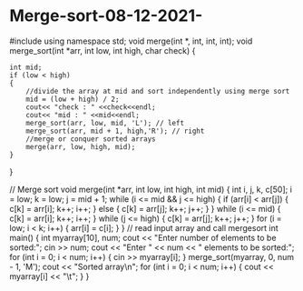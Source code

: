 # Merge-sort-08-12-2021-
#include <iostream>
using namespace std;
void merge(int *, int, int, int);
void merge_sort(int *arr, int low, int high, char check)
{   
    
    
    int mid;
    if (low < high)
    {
        //divide the array at mid and sort independently using merge sort
        mid = (low + high) / 2;
        cout<< "check : " <<check<<endl;
        cout<< "mid : " <<mid<<endl;
        merge_sort(arr, low, mid, 'L'); // left
        merge_sort(arr, mid + 1, high,'R'); // right
        //merge or conquer sorted arrays
        merge(arr, low, high, mid);
    }
}






// Merge sort
void merge(int *arr, int low, int high, int mid)
{
    int i, j, k, c[50];
    i = low;
    k = low;
    j = mid + 1;
    while (i <= mid && j <= high)
    {
        if (arr[i] < arr[j])
        {
            c[k] = arr[i];
            k++;
            i++;
        }
        else
        {
            c[k] = arr[j];
            k++;
            j++;
        }
    }
    while (i <= mid)
    {
        c[k] = arr[i];
        k++;
        i++;
    }
    while (j <= high)
    {
        c[k] = arr[j];
        k++;
        j++;
    }
    for (i = low; i < k; i++)
    {
        arr[i] = c[i];
    }
}
// read input array and call mergesort
int main()
{
    int myarray[10], num;
    cout << "Enter number of elements to be sorted:";
    cin >> num;
    cout << "Enter " << num << " elements to be sorted:";
    for (int i = 0; i < num; i++)
    {
        cin >> myarray[i];
    }
    merge_sort(myarray, 0, num - 1, 'M');
    cout << "Sorted array\n";
    for (int i = 0; i < num; i++)
    {
        cout << myarray[i] << "\t";
    }
}
